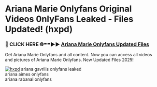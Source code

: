 # Ariana Marie Onlyfans Original Videos 0nlyFans Leaked - Files Updated! (hxpd)

<h3>🔴 CLICK HERE 🌐==►► <a href="https://tinyurl.com/4seja8ks" rel="nofollow">Ariana Marie Onlyfans Updated Files</a></h3>

Get Ariana Marie Onlyfans and all content. Now you can access all videos and pictures of Ariana Marie Onlyfans. New Updated Files 2025!

[![hxpd](https://i.imgur.com/EWjZXRe.gif)](https://tinyurl.com/4seja8ks)
ariana gavrilis onlyfans leaked<br>
ariana aimes onlyfans<br>
ariana rabanal onlyfans